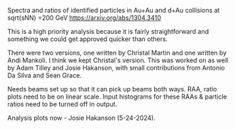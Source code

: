 Spectra and ratios of identified particles in Au+Au and d+Au collisions at sqrt(sNN) =200 GeV
https://arxiv.org/abs/1304.3410

This is a high priority analysis because it is fairly straightforward and something we could get approved quicker than others.

There were two versions, one written by Christal Martin and one written by Andi Mankoli.  I think we kept Christal's version.  This was worked on as well by Adam Tilley and Josie Hakanson, with small contributions from Antonio Da Silva and Sean Grace.

Needs beams set up so that it can pick up beams both ways.
RAA, ratio plots need to be on linear scale.  Input histograms for these RAAs & particle ratios need to be turned off in output.

Analysis plots now - Josie Hakanson (5-24-2024).
